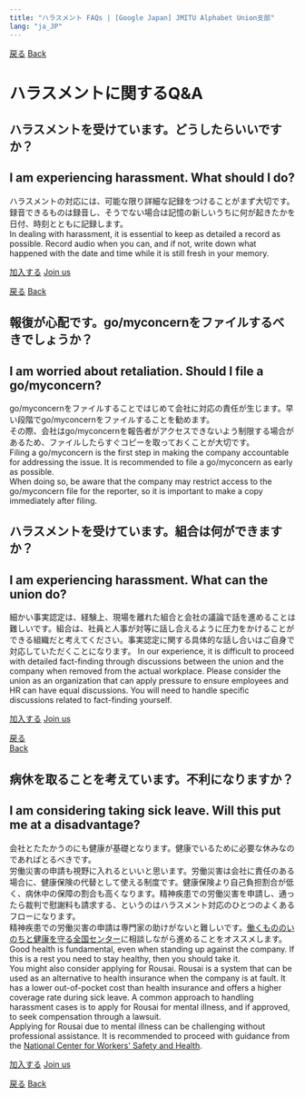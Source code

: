 ```yaml
---
title: "ハラスメント FAQs | [Google Japan] JMITU Alphabet Union支部"
lang: "ja_JP"
---
```


[戻る](index.md#労働相談) [Back](en.md#labor-consultation)

# ハラスメントに関するQ&A

## ハラスメントを受けています。どうしたらいいですか？
## I am experiencing harassment. What should I do?
ハラスメントの対応には、可能な限り詳細な記録をつけることがまず大切です。録音できるものは録音し、そうでない場合は記憶の新しいうちに何が起きたかを日付、時刻とともに記録します。   
In dealing with harassment, it is essential to keep as detailed a record as possible. Record audio when you can, and if not, write down what happened with the date and time while it is still fresh in your memory.  

[加入する](index.md#加入の呼びかけ)  [Join us](en.md#join-us)  

[戻る](index.md#労働相談)   [Back](en.md#labor-consultation)  

## 報復が心配です。go/myconcernをファイルするべきでしょうか？
## I am worried about retaliation. Should I file a go/myconcern?
go/myconcernをファイルすることではじめて会社に対応の責任が生じます。早い段階でgo/myconcernをファイルすることを勧めます。  
その際、会社はgo/myconcernを報告者がアクセスできないよう制限する場合があるため、ファイルしたらすぐコピーを取っておくことが大切です。  
Filing a go/myconcern is the first step in making the company accountable for addressing the issue. It is recommended to file a go/myconcern as early as possible.  
When doing so, be aware that the company may restrict access to the go/myconcern file for the reporter, so it is important to make a copy immediately after filing.  

## ハラスメントを受けています。組合は何ができますか？
## I am experiencing harassment. What can the union do?
細かい事実認定は、経験上、現場を離れた組合と会社の議論で話を進めることは難しいです。組合は、社員と人事が対等に話し合えるように圧力をかけることができる組織だと考えてください。事実認定に関する具体的な話し合いはご自身で対応していただくことになります。
 In our experience, it is difficult to proceed with detailed fact-finding through discussions between the union and the company when removed from the actual workplace. Please consider the union as an organization that can apply pressure to ensure employees and HR can have equal discussions. You will need to handle specific discussions related to fact-finding yourself.  

[加入する](index.md#加入の呼びかけ)  [Join us](en.md#join-us)  

[戻る](index.md#労働相談)  
[Back](en.md#labor-consultation)  

## 病休を取ることを考えています。不利になりますか？
## I am considering taking sick leave. Will this put me at a disadvantage?
会社とたたかうのにも健康が基礎となります。健康でいるために必要な休みなのであればとるべきです。  
労働災害の申請も視野に入れるといいと思います。労働災害は会社に責任のある場合に、健康保険の代替として使える制度です。健康保険より自己負担割合が低く、病休中の保障の割合も高くなります。精神疾患での労働災害を申請し、通ったら裁判で慰謝料も請求する、というのはハラスメント対応のひとつのよくあるフローになります。  
精神疾患での労働災害の申請は専門家の助けがないと難しいです。[働くもののいのちと健康を守る全国センター](https://www.inoken.gr.jp/)に相談しながら進めることをオススメします。  
 Good health is fundamental, even when standing up against the company. If this is a rest you need to stay healthy, then you should take it.  
You might also consider applying for Rousai. Rousai is a system that can be used as an alternative to health insurance when the company is at fault. It has a lower out-of-pocket cost than health insurance and offers a higher coverage rate during sick leave. A common approach to handling harassment cases is to apply for Rousai for mental illness, and if approved, to seek compensation through a lawsuit.  
Applying for Rousai due to mental illness can be challenging without professional assistance. It is recommended to proceed with guidance from the [National Center for Workers' Safety and Health](https://www.inoken.gr.jp/).   
 
[加入する](index.md#加入の呼びかけ)  [Join us](en.md#join-us)  

[戻る](index.md#労働相談) [Back](en.md#labor-consultation)  


